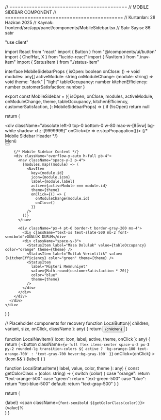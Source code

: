// ==========================================
// MOBILE SIDEBAR COMPONENT
// ==========================================
// Kurtarılan: 28 Haziran 2025
// Kaynak: frontend/src/app/panel/components/MobileSidebar.tsx
// Satır Sayısı: 86 satır

"use client"

import React from "react"
import { Button } from "@/components/ui/button"
import { ChefHat, X } from "lucide-react"
import { NavItem } from "./nav-item"
import { StatusItem } from "./status-item"

interface MobileSidebarProps {
  isOpen: boolean
  onClose: () => void
  modules: any[]
  activeModule: string
  onModuleChange: (module: string) => void
  theme: "dark" | "light"
  tableOccupancy: number
  kitchenEfficiency: number
  customerSatisfaction: number
}

export const MobileSidebar = ({
  isOpen,
  onClose,
  modules,
  activeModule,
  onModuleChange,
  theme,
  tableOccupancy,
  kitchenEfficiency,
  customerSatisfaction,
}: MobileSidebarProps) => {
  if (!isOpen) return null

  return (
    <div className="md:hidden fixed inset-0 z-[9999999] bg-black/50" onClick={onClose}>
      <div className="absolute left-0 top-0 bottom-0 w-80 max-w-[85vw] bg-white shadow-xl z-[9999999]" onClick={e => e.stopPropagation()}>
        {/* Mobile Sidebar Header */}
        <div className="p-4 border-b flex items-center justify-between">
          <div className="flex items-center space-x-2">
            <ChefHat className="h-6 w-6 text-orange-500" />
            <span className="font-bold text-gray-900">Menü</span>
          </div>
          <Button
            variant="ghost"
            size="sm"
            onClick={onClose}
          >
            <X className="w-4 h-4" />
          </Button>
        </div>
        
        {/* Mobile Sidebar Content */}
        <div className="overflow-y-auto h-full pb-4">
          <nav className="space-y-2 p-4">
            {modules.map((module) => (
              <NavItem 
                key={module.id}
                icon={module.icon} 
                label={module.label} 
                active={activeModule === module.id} 
                theme={theme} 
                onClick={() => {
                  onModuleChange(module.id)
                  onClose()
                }} 
              />
            ))}
          </nav>

          <div className="px-4 pt-6 border-t border-gray-200 mx-4">
            <div className="text-xs text-slate-500 mb-2 font-semibold">GÜNLÜK DURUM</div>
            <div className="space-y-3">
              <StatusItem label="Masa Doluluk" value={tableOccupancy} color="orange" theme={theme} />
              <StatusItem label="Mutfak Verimlilik" value={kitchenEfficiency} color="green" theme={theme} />
              <StatusItem
                label="Müşteri Memnuniyet"
                value={Math.round(customerSatisfaction * 20)}
                color="blue"
                theme={theme}
              />
            </div>
          </div>
        </div>
      </div>
    </div>
  )
}

// Placeholder components for recovery
function LocalButton({ children, variant, size, onClick, className }: any) {
  return <button className={className} onClick={onClick}>{children}</button>
}

function LocalNavItem({ icon: Icon, label, active, theme, onClick }: any) {
  return (
    <button 
      className={`w-full flex items-center space-x-3 px-3 py-2 rounded-lg transition-colors ${
        active ? 'bg-orange-100 text-orange-700' : 'text-gray-700 hover:bg-gray-100'
      }`}
      onClick={onClick}
    >
      {Icon && <Icon className="h-5 w-5" />}
      <span className="font-medium">{label}</span>
    </button>
  )
}

function LocalStatusItem({ label, value, color, theme }: any) {
  const getColorClass = (color: string) => {
    switch (color) {
      case "orange": return "text-orange-500"
      case "green": return "text-green-500"
      case "blue": return "text-blue-500"
      default: return "text-gray-500"
    }
  }

  return (
    <div className="flex justify-between items-center">
      <span className="text-sm text-gray-600">{label}</span>
      <span className={`font-semibold ${getColorClass(color)}`}>{value}%</span>
    </div>
  )
} 